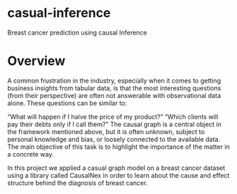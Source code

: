 # casual-inference
Breast cancer prediction using causal Inference

# Overview
A common frustration in the industry, especially when it comes to getting business insights from tabular data, is that the most interesting questions (from their perspective) are often not answerable with observational data alone. These questions can be similar to:

“What will happen if I halve the price of my product?”
“Which clients will pay their debts only if I call them?”
The causal graph is a central object in the framework mentioned above, but it is often unknown, subject to personal knowledge and bias, or loosely connected to the available data. The main objective of this task is to highlight the importance of the matter in a concrete way.

In this project we applied a casual graph model on a breast cancer dataset using a library called CausalNex in order to learn about the cause and effect structure behind the diagnosis of breast cancer.
